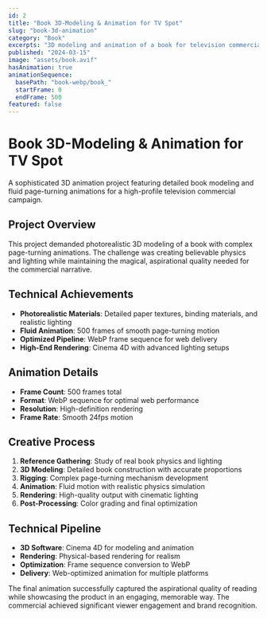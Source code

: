 ```yaml
---
id: 2
title: "Book 3D-Modeling & Animation for TV Spot"
slug: "book-3d-animation"
category: "Book"
excerpts: "3D modeling and animation of a book for television commercial"
published: "2024-03-15"
image: "assets/book.avif"
hasAnimation: true
animationSequence:
  basePath: "book-webp/book_"
  startFrame: 0
  endFrame: 500
featured: false
---
```


# Book 3D-Modeling & Animation for TV Spot

A sophisticated 3D animation project featuring detailed book modeling and fluid page-turning animations for a high-profile television commercial campaign.

## Project Overview

This project demanded photorealistic 3D modeling of a book with complex page-turning animations. The challenge was creating believable physics and lighting while maintaining the magical, aspirational quality needed for the commercial narrative.

## Technical Achievements

- **Photorealistic Materials**: Detailed paper textures, binding materials, and realistic lighting
- **Fluid Animation**: 500 frames of smooth page-turning motion
- **Optimized Pipeline**: WebP frame sequence for web delivery
- **High-End Rendering**: Cinema 4D with advanced lighting setups

## Animation Details

- **Frame Count**: 500 frames total
- **Format**: WebP sequence for optimal web performance
- **Resolution**: High-definition rendering
- **Frame Rate**: Smooth 24fps motion

## Creative Process

1. **Reference Gathering**: Study of real book physics and lighting
2. **3D Modeling**: Detailed book construction with accurate proportions
3. **Rigging**: Complex page-turning mechanism development
4. **Animation**: Fluid motion with realistic physics simulation
5. **Rendering**: High-quality output with cinematic lighting
6. **Post-Processing**: Color grading and final optimization

## Technical Pipeline

- **3D Software**: Cinema 4D for modeling and animation
- **Rendering**: Physical-based rendering for realism
- **Optimization**: Frame sequence conversion to WebP
- **Delivery**: Web-optimized animation for multiple platforms

The final animation successfully captured the aspirational quality of reading while showcasing the product in an engaging, memorable way. The commercial achieved significant viewer engagement and brand recognition. 